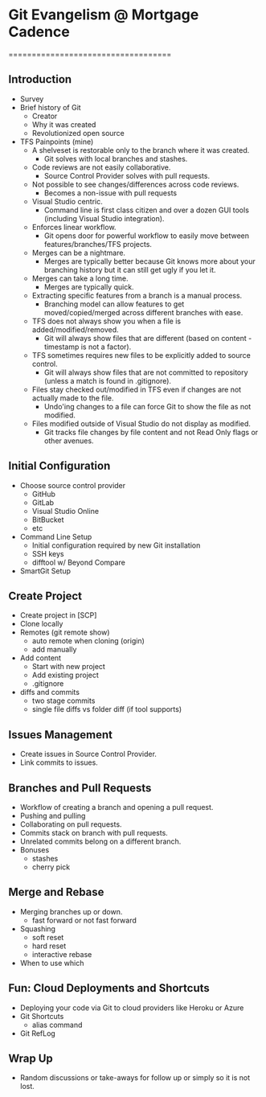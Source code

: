 # Git Evangelism @ Mortgage Cadence
===================================

## Introduction
* Survey
* Brief history of Git
    * Creator
    * Why it was created
    * Revolutionized open source
* TFS Painpoints (mine)
    * A shelveset is restorable only to the branch where it was created.
        * Git solves with local branches and stashes.
    * Code reviews are not easily collaborative.
        * Source Control Provider solves with pull requests.
    * Not possible to see changes/differences across code reviews.
        * Becomes a non-issue with pull requests
    * Visual Studio centric.
        * Command line is first class citizen and over a dozen GUI tools (including Visual Studio integration).
    * Enforces linear workflow.
        * Git opens door for powerful workflow to easily move between features/branches/TFS projects.
    * Merges can be a nightmare.
        * Merges are typically better because Git knows more about your branching history but it can still get ugly if you let it.
    * Merges can take a long time.
        * Merges are typically quick.
    * Extracting specific features from a branch is a manual process.
        * Branching model can allow features to get moved/copied/merged across different branches with ease.
    * TFS does not always show you when a file is added/modified/removed.
        * Git will always show files that are different (based on content - timestamp is not a factor).
    * TFS sometimes requires new files to be explicitly added to source control.
        * Git will always show files that are not committed to repository (unless a match is found in .gitignore).
    * Files stay checked out/modified in TFS even if changes are not actually made to the file.
        * Undo'ing changes to a file can force Git to show the file as not modified.
    * Files modified outside of Visual Studio do not display as modified.
        * Git tracks file changes by file content and not Read Only flags or other avenues.
    
## Initial Configuration
* Choose source control provider
    * GitHub
    * GitLab
    * Visual Studio Online 
    * BitBucket
    * etc
* Command Line Setup
    * Initial configuration required by new Git installation
    * SSH keys
    * difftool w/ Beyond Compare
* SmartGit Setup

## Create Project
* Create project in [SCP]
* Clone locally
* Remotes (git remote show)
    * auto remote when cloning (origin)
    * add manually
* Add content
    * Start with new project
    * Add existing project
    * .gitignore
* diffs and commits
    * two stage commits
    * single file diffs vs folder diff (if tool supports)
 
## Issues Management
* Create issues in Source Control Provider.
* Link commits to issues.

## Branches and Pull Requests
* Workflow of creating a branch and opening a pull request.
* Pushing and pulling
* Collaborating on pull requests.
* Commits stack on branch with pull requests.
* Unrelated commits belong on a different branch.
* Bonuses
    * stashes
    * cherry pick

## Merge and Rebase
* Merging branches up or down.
    * fast forward or not fast forward 
* Squashing
    * soft reset
    * hard reset
    * interactive rebase
* When to use which

## Fun: Cloud Deployments and Shortcuts
* Deploying your code via Git to cloud providers like Heroku or Azure
* Git Shortcuts
    * alias command
* Git RefLog

## Wrap Up
* Random discussions or take-aways for follow up or simply so it is not lost.